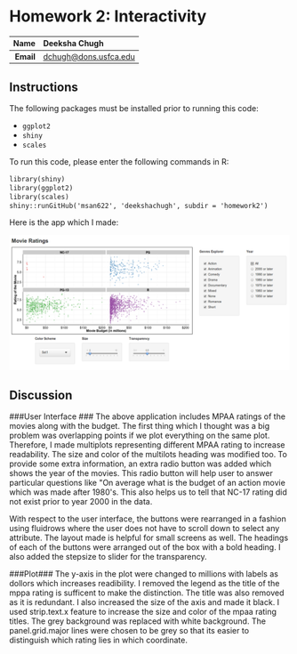 Homework 2: Interactivity
==============================

| **Name**  | Deeksha Chugh |
|----------:|:-------------|
| **Email** | dchugh@dons.usfca.edu |

## Instructions ##
The following packages must be installed prior to running this code:

- `ggplot2`
- `shiny`
- `scales`

To run this code, please enter the following commands in R:

```
library(shiny)
library(ggplot2)
library(scales)
shiny::runGitHub('msan622', 'deekshachugh', subdir = 'homework2')
```
Here is the app which I made:

![IMAGE](myshinyapp.png)

## Discussion ##

###User Interface ###
The above application includes MPAA ratings of the movies along with the budget. The first thing which I thought was a big problem was overlapping points if we plot everything on the same plot. Therefore, I made multiplots representing different MPAA rating to increase readability. The size and color of the multilots heading was modified too. To provide some extra information, an extra radio button was added which shows the year of the movies. This radio button will help user to answer particular questions like "On average what is the budget of an action movie which was made after 1980's. This also helps us to tell that NC-17 rating did not exist prior to year 2000 in the data.

With respect to the user interface, the buttons were rearranged in a fashion using fluidrows where the user does not have to scroll down to select any attribute. The layout made is helpful for small screens as well. The headings of each of the buttons were arranged out of the box with a bold heading. I also added the stepsize to slider for the transparency.

###Plot###
The y-axis in the plot were changed to millions with labels as dollors which increases readibility. I removed the legend as the title of the mppa rating is sufficent to make the distinction. The title was also removed as it is redundant. I also increased the size of the axis and made it black. I used strip.text.x feature to increase the size and color of the mpaa rating titles. The grey background was replaced with white background. The panel.grid.major lines were chosen to be grey so that its easier to distinguish which rating lies in which coordinate.